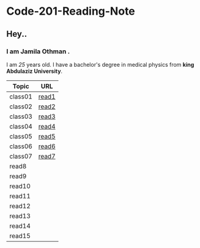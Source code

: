 # Code-201-Reading-Note
## Hey.. 
### I am Jamila Othman .
 I am *25* years old.
 I have a bachelor's degree in medical physics from **king Abdulaziz University**.

Topic         | URL
---------     |--------
 class01      |[read1](https://github.com/JamilaOthman/Code-201-Reading-Note/blob/main/read1.md) 
class02       |[read2](https://github.com/JamilaOthman/Code-201-Reading-Note/blob/main/class-02.md)
class03       |[read3](https://github.com/JamilaOthman/Code-201-Reading-Note/blob/main/class-03.md)        
class04       |[read4](https://github.com/JamilaOthman/Code-201-Reading-Note/blob/main/class-04.md)
class05       |[read5](https://github.com/JamilaOthman/Code-201-Reading-Note/blob/main/class-05.md)
class06       |[read6](https://github.com/JamilaOthman/Code-201-Reading-Note/blob/main/class-06.md)
class07       |[read7](https://github.com/JamilaOthman/Code-201-Reading-Note/blob/main/class-07.md)
read8         |
read9         |
read10        |
read11        |
read12        |
read13        |
read14        |
read15        |


